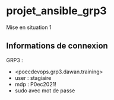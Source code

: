 # projet_ansible_grp3
Mise en situation 1

## Informations de connexion

GRP3 :

   - <poecdevops.grp3.dawan.training>
   - user : stagiaire
   - mdp : P0ec2021!
   - sudo avec mot de passe